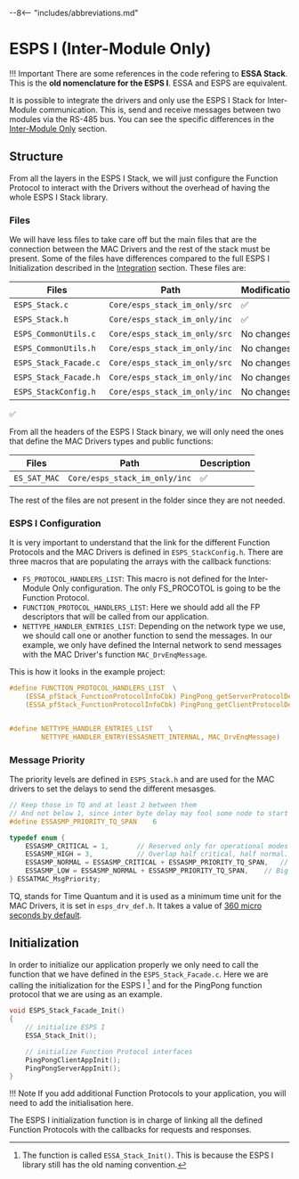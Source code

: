--8<-- "includes/abbreviations.md"

# ESPS I (Inter-Module Only)

!!! Important
    There are some references in the code refering to **ESSA Stack**. This is the **old nomenclature for the ESPS I**. ESSA and ESPS are equivalent.

It is possible to integrate the drivers and only use the ESPS I Stack for Inter-Module communication. This is, send and receive messages between two modules via the RS-485 bus. You can see the specific differences in the [Inter-Module Only](../im_only/im_introduction.md) section.

## Structure

From all the layers in the ESPS I Stack, we will just configure the Function Protocol to interact with the Drivers without the overhead of having the whole ESPS I Stack library.

### Files

We will have less files to take care off but the main files that are the connection between the MAC Drivers and the rest of the stack must be present. Some of the files have differences compared to the full ESPS I Initialization described in the [Integration](../guide/int_esps_i_stack.md#configuration) section. These files are:

| Files                 | Path                          | Modifications |
|-----------------------|-------------------------------|---------------|
| `ESPS_Stack.c`        | `Core/esps_stack_im_only/src` | :white_check_mark: |
| `ESPS_Stack.h`        | `Core/esps_stack_im_only/inc` | :white_check_mark: |
| `ESPS_CommonUtils.c`  | `Core/esps_stack_im_only/src` | No changes |
| `ESPS_CommonUtils.h`  | `Core/esps_stack_im_only/inc` | No changes |
| `ESPS_Stack_Facade.c` | `Core/esps_stack_im_only/src` | No changes |
| `ESPS_Stack_Facade.h` | `Core/esps_stack_im_only/inc` | No changes |
| `ESPS_StackConfig.h`  | `Core/esps_stack_im_only/inc` | No changes |

:white_check_mark:

From all the headers of the ESPS I Stack binary, we will only need the ones that define the MAC Drivers types and public functions:

| Files                     | Path                          | Description        |
|---------------------------|-------------------------------|--------------------|
| `ES_SAT_MAC`              | `Core/esps_stack_im_only/inc` | :white_check_mark: |

The rest of the files are not present in the folder since they are not needed.

### ESPS I Configuration

It is very important to understand that the link for the different Function Protocols and the MAC Drivers is defined in `ESPS_StackConfig.h`. There are three macros that are populating the arrays with the callback functions:

- `FS_PROTOCOL_HANDLERS_LIST`: This macro is not defined for the Inter-Module Only configuration. The only FS_PROCOTOL is going to be the Function Protocol.
- `FUNCTION_PROTOCOL_HANDLERS_LIST`: Here we should add all the FP descriptors that will be called from our application.
- `NETTYPE_HANDLER_ENTRIES_LIST`: Depending on the network type we use, we should call one or another function to send the messages. In our example, we only have defined the Internal network to send messages with the MAC Driver's function `MAC_DrvEnqMessage`.

This is how it looks in the example project:

```c
#define FUNCTION_PROTOCOL_HANDLERS_LIST  \
    (ESSA_pfStack_FunctionProtocolInfoCbk) PingPong_getServerProtocolDescriptor, \
    (ESSA_pfStack_FunctionProtocolInfoCbk) PingPong_getClientProtocolDescriptor


#define NETTYPE_HANDLER_ENTRIES_LIST    \
        NETTYPE_HANDLER_ENTRY(ESSASNETT_INTERNAL, MAC_DrvEnqMessage)
```

### Message Priority

The priority levels are defined in `ESPS_Stack.h` and are used for the MAC drivers to set the delays to send the different mesasges.

```c
// Keep those in TQ and at least 2 between them
// And not below 1, since inter byte delay may fool some node to start transmitting in middle of message
#define ESSASMP_PRIORITY_TQ_SPAN    6

typedef enum {
    ESSASMP_CRITICAL = 1,       // Reserved only for operational modes ! - one needed to ensure at least 1 TQ is passed after last transmission
    ESSASMP_HIGH = 3,           // Overlap half critical, half normal. Used for entering bootloader, service, discovery etc.
    ESSASMP_NORMAL = ESSASMP_CRITICAL + ESSASMP_PRIORITY_TQ_SPAN,   // Usual application level
    ESSASMP_LOW = ESSASMP_NORMAL + ESSASMP_PRIORITY_TQ_SPAN,    // Big not time critical packets like pictures etc
} ESSATMAC_MsgPriority;
```
TQ, stands for Time Quantum and it is used as a minimum time unit for the MAC Drivers, it is set in `esps_drv_def.h`. It takes a value of [360 micro seconds by default](../mac_layer/mac_configuration.md#parameters-of-the-mac-drivers).

## Initialization

In order to initialize our application properly we only need to call the function that we have defined in the `ESPS_Stack_Facade.c`. Here we are calling the initialization for the ESPS I [^1] and for the PingPong function protocol that we are using as an example.

[^1]: The function is called `ESSA_Stack_Init()`. This is because the ESPS I library still has the old naming convention.

```c
void ESPS_Stack_Facade_Init()
{
    // initialize ESPS I
    ESSA_Stack_Init();

    // initialize Function Protocol interfaces
    PingPongClientAppInit();
    PingPongServerAppInit();
}
```

!!! Note
    If you add additional Function Protocols to your application, you will need to add the initialisation here.

The ESPS I initialization function is in charge of linking all the defined Function Protocols with the callbacks for requests and responses.
